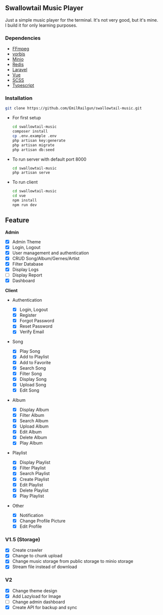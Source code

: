 ## Swallowtail Music Player

Just a simple music player for the terminal. It's not very good, but it's mine. I build it for only learning purposes.

### Dependencies

-   [FFmpeg](https://ffmpeg.org/)
-   [vorbis](https://xiph.org/vorbis/)
-   [Minio](https://min.io/)
-   [Redis](https://redis.io/)
-   [Laravel](https://laravel.com/)
-   [Vue](https://vuejs.org/)
-   [SCSS](https://sass-lang.com/)
-   [Typescript](https://www.typescriptlang.org/)

### Installation

```bash
git clone https://github.com/EmilRailgun/swallowtail-music.git
```

-   For first setup

    ```bash
    cd swallowtail-music
    composer install
    cp .env.example .env
    php artisan key:generate
    php artisan migrate
    php artisan db:seed
    ```

-   To run server with default port 8000

    ```bash
    cd swallowtail-music
    php artisan serve
    ```

-   To run client

    ```bash
    cd swallowtail-music
    cd vue
    npm install
    npm run dev
    ```

## Feature

**Admin**

-   [x] Admin Theme
-   [x] Login, Logout
-   [x] User management and authentication
-   [x] CRUD Song/Album/Gernes/Artist
-   [x] Filter Database
-   [x] Display Logs
-   [ ] Display Report
-   [x] Dashboard

**Client**

-   Authentication

    -   [x] Login, Logout
    -   [x] Register
    -   [x] Forgot Password
    -   [x] Reset Password
    -   [x] Verify Email

-   Song

    -   [x] Play Song
    -   [x] Add to Playlist
    -   [x] Add to Favorite
    -   [x] Search Song
    -   [x] Filter Song
    -   [x] Display Song
    -   [x] Upload Song
    -   [x] Edit Song

-   Album

    -   [x] Display Album
    -   [x] Filter Album
    -   [x] Search Album
    -   [x] Upload Album
    -   [x] Edit Album
    -   [x] Delete Album
    -   [x] Play Album

-   Playlist

    -   [x] Display Playlist
    -   [x] Filter Playlist
    -   [x] Search Playlist
    -   [x] Create Playlist
    -   [x] Edit Playlist
    -   [x] Delete Playlist
    -   [x] Play Playlist

-   Other

    -   [x] Notification
    -   [x] Change Profile Picture
    -   [x] Edit Profile

### V1.5 (Storage)

-   [x] Create crawler
-   [x] Change to chunk upload
-   [x] Change music storage from public storage to minio storage
-   [x] Stream file instead of download

### V2

-   [x] Change theme design
-   [x] Add Lazyload for Image
-   [ ] Change admin dashboard
-   [x] Create API for backup and sync
